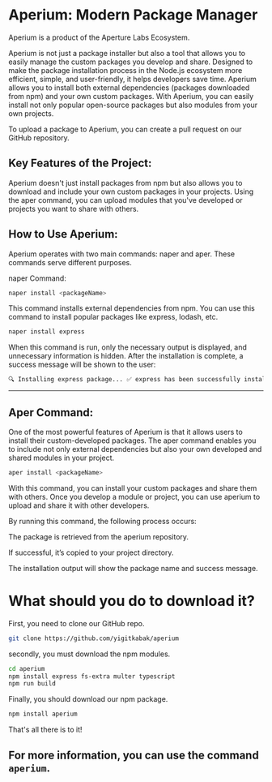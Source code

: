 # Aperium: Modern Package Manager

Aperium is a product of the Aperture Labs Ecosystem.

Aperium is not just a package installer but also a tool that allows you to easily manage the custom packages you develop and share. Designed to make the package installation process in the Node.js ecosystem more efficient, simple, and user-friendly, it helps developers save time. Aperium allows you to install both external dependencies (packages downloaded from npm) and your own custom packages. With Aperium, you can easily install not only popular open-source packages but also modules from your own projects.

To upload a package to Aperium, you can create a pull request on our GitHub repository.

## Key Features of the Project:

Aperium doesn't just install packages from npm but also allows you to download and include your own custom packages in your projects. Using the aper command, you can upload modules that you've developed or projects you want to share with others.

## How to Use Aperium:

Aperium operates with two main commands: naper and aper. These commands serve different purposes.

naper Command:
```bash
naper install <packageName>
```
This command installs external dependencies from npm. You can use this command to install popular packages like express, lodash, etc.
```bash
naper install express
```
When this command is run, only the necessary output is displayed, and unnecessary information is hidden. After the installation is complete, a success message will be shown to the user:
```bash
🔍 Installing express package... ✅ express has been successfully installed.
```

---

## Aper Command:

One of the most powerful features of Aperium is that it allows users to install their custom-developed packages. The aper command enables you to include not only external dependencies but also your own developed and shared modules in your project.
```bash
aper install <packageName>
```
With this command, you can install your custom packages and share them with others. Once you develop a module or project, you can use aperium to upload and share it with other developers.

By running this command, the following process occurs:

The package is retrieved from the aperium repository.

If successful, it’s copied to your project directory.

The installation output will show the package name and success message.

# What should you do to download it?

First, you need to clone our GitHub repo.
```bash
git clone https://github.com/yigitkabak/aperium
```
secondly, you must download the npm modules.
```bash
cd aperium
npm install express fs-extra multer typescript
npm run build
```
Finally, you should download our npm package.
```bash
npm install aperium
```

That's all there is to it!

## For more information, you can use the command ```aperium```.